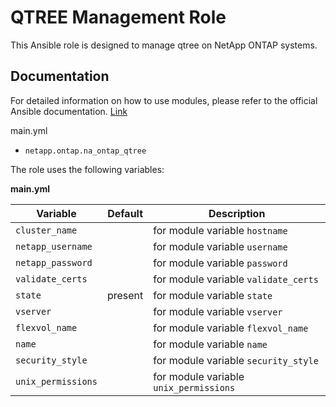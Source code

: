 # QTREE Management Role

This Ansible role is designed to manage qtree on NetApp ONTAP systems.

## Documentation

For detailed information on how to use modules, please refer to the official Ansible documentation. [Link](https://docs.ansible.com/ansible/latest/collections/netapp/ontap/index.html)

main.yml
- `netapp.ontap.na_ontap_qtree`

The role uses the following variables:

**main.yml**

| Variable              | Default | Description                              |
|-----------------------|---------|------------------------------------------|
| `cluster_name`        |         | for module variable `hostname`           |
| `netapp_username`     |         | for module variable `username`           |
| `netapp_password`     |         | for module variable `password`           |
| `validate_certs`      |         | for module variable `validate_certs`     |
| `state`               | present | for module variable `state`              |
| `vserver`             |         | for module variable `vserver`            |
| `flexvol_name`        |         | for module variable `flexvol_name`       |
| `name`                |         | for module variable `name`               |
| `security_style`      |         | for module variable `security_style`     |
| `unix_permissions`    |         | for module variable `unix_permissions`   |
